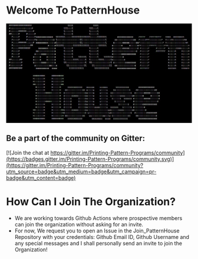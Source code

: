 # Welcome To PatternHouse

<img align="center" src="https://github.com/PatternHouse/Join_PatternHouse/blob/main/assets/PatterHouse.jpeg" alt="PatternHouse">

## Be a part of the community on Gitter:

[![Join the chat at https://gitter.im/Printing-Pattern-Programs/community](https://badges.gitter.im/Printing-Pattern-Programs/community.svg)](https://gitter.im/Printing-Pattern-Programs/community?utm_source=badge&utm_medium=badge&utm_campaign=pr-badge&utm_content=badge)


# How Can I Join The Organization?

- We are working towards Github Actions where prospective members can join the organization without asking for an invite.
- For now, We request you to open an Issue in the Join_PatternHouse Repository with your credentials: Github Email ID, Github Username and any special messages and I shall personally send an invite to join the Organization!

